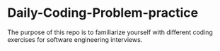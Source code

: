 # Daily-Coding-Problem-practice


The purpose of this repo is to familiarize yourself with different coding exercises for software engineering interviews. 
